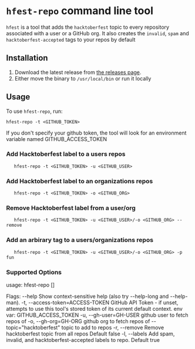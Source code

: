 # `hfest-repo` command line tool

`hfest` is a tool that adds the `hacktoberfest` topic to every repository 
associated with a user or a GitHub org. It also creates the `invalid`, `spam` 
and `hacktoberfest-accepted` tags to your repos by default

## Installation

1. Download the latest release from [the releases page](https://github.com/do-community/hacktoberfest-repo-topic-apply/releases/).
2. Either move the binary to `/usr/local/bin` or run it locally


## Usage

To use `hfest-repo`, run:

```
hfest-repo -t <GITHUB_TOKEN> 
```
If you don't specify your github token, the tool will look for an environment variable named GITHUB_ACCESS_TOKEN

### Add Hacktoberfest label to a users repos
```
   hfest-repo -t <GITHUB_TOKEN> -u <GITHUB_USER>
```

### Add Hacktoberfest label to an organizations repos
```
   hfest-repo -t <GITHUB_TOKEN> -o <GITHUB_ORG>
```

### Remove Hacktoberfest label from a user/org 
```
   hfest-repo -t <GITHUB_TOKEN> -u <GITHUB_USER>/-o <GITHUB_ORG> --remove
```

### Add an arbirary tag to a users/organizations repos
```
   hfest-repo -t <GITHUB_TOKEN> -u <GITHUB_USER>/-o <GITHUB_ORG> -p fun
```

### Supported Options

usage: hfest-repo [<flags>]

Flags:
      --help                   Show context-sensitive help (also try --help-long and --help-man).
  -t, --access-token=ACCESS-TOKEN
                               GitHub API Token - if unset, attempts to use this tool's stored token of
                               its current default context. env var: GITHUB_ACCESS_TOKEN
  -u, --gh-user=GH-USER        github user to fetch repos of
  -o, --gh-org=GH-ORG          github org to fetch repos of
      --topic="hacktoberfest"  topic to add to repos
  -r, --remove                 Remove hacktoberfest topic from all repos Default false
  -l, --labels                 Add spam, invalid, and hacktoberfest-accepted labels to repo. Default true